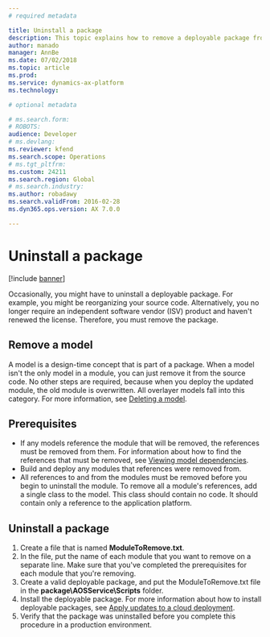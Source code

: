 ```yaml
---
# required metadata

title: Uninstall a package
description: This topic explains how to remove a deployable package from your environment.
author: manado
manager: AnnBe
ms.date: 07/02/2018
ms.topic: article
ms.prod: 
ms.service: dynamics-ax-platform
ms.technology: 

# optional metadata

# ms.search.form: 
# ROBOTS: 
audience: Developer
# ms.devlang: 
ms.reviewer: kfend
ms.search.scope: Operations
# ms.tgt_pltfrm: 
ms.custom: 24211
ms.search.region: Global
# ms.search.industry: 
ms.author: robadawy
ms.search.validFrom: 2016-02-28
ms.dyn365.ops.version: AX 7.0.0

---
```


# Uninstall a package

[!include [banner](../includes/banner.md)]

Occasionally, you might have to uninstall a deployable package. For example, you might be reorganizing your source code. Alternatively, you no longer require an independent software vendor (ISV) product and haven't renewed the license. Therefore, you must remove the package.

## Remove a model

A model is a design-time concept that is part of a package. When a model isn't the only model in a module, you can just remove it from the source code. No other steps are required, because when you deploy the updated module, the old module is overwritten. All overlayer models fall into this category. For more information, see [Deleting a model](././dev-tools/models.md#deleting-a-model).

## Prerequisites

- If any models reference the module that will be removed, the references must be removed from them. For information about how to find the references that must be removed, see [Viewing model dependencies](././dev-tools/models.md#viewing-package-dependencies).
- Build and deploy any modules that references were removed from.
- All references to and from the modules must be removed before you begin to uninstall the module. To remove all a module's references, add a single class to the model. This class should contain no code. It should contain only a reference to the application platform.

## Uninstall a package

1. Create a file that is named **ModuleToRemove.txt**.
2. In the file, put the name of each module that you want to remove on a separate line. Make sure that you've completed the prerequisites for each module that you're removing.
3. Create a valid deployable package, and put the ModuleToRemove.txt file in the **package\\AOSService\\Scripts** folder.
4. Install the deployable package. For more information about how to install deployable packages, see [Apply updates to a cloud deployment](apply-deployable-package-system.md).
5. Verify that the package was uninstalled before you complete this procedure in a production environment.
